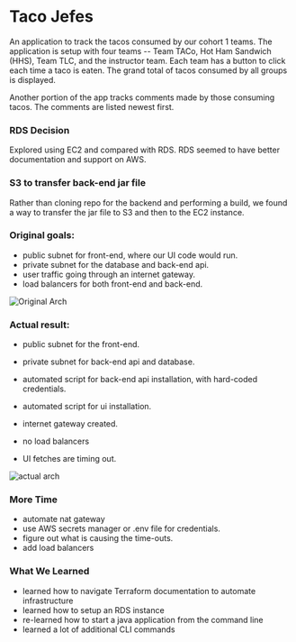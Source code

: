 # Taco Jefes

An application to track the tacos consumed by our cohort 1 teams.  The application is setup with four teams -- Team TACo, 
Hot Ham Sandwich (HHS), Team TLC, and the instructor team.  Each team has a button to click each time a taco is eaten. 
The grand total of tacos consumed by all groups is displayed. 

Another portion of the app tracks comments made by those consuming tacos.  The comments are listed newest first.


### RDS Decision

Explored using EC2 and compared with RDS.  RDS seemed to have better documentation and support on AWS.

### S3 to transfer back-end jar file  

Rather than cloning repo for the backend and performing a build, we found a way to transfer the jar file to S3 and then
to the EC2 instance.  


### Original goals:

- public subnet for front-end, where our UI code would run.
- private subnet for the database and back-end api.
- user traffic going through an internet gateway.
- load balancers for both front-end and back-end.


![Original Arch](https://user-images.githubusercontent.com/82593277/142494108-cda7695c-e9b8-465c-aff2-67ccb92704de.jpg)

### Actual result:

- public subnet for the front-end.  
- private subnet for back-end api and database.
- automated script for back-end api installation, with hard-coded credentials.
- automated script for ui installation.
- internet gateway created.  

- no load balancers
- UI fetches are timing out. 

![actual arch](https://user-images.githubusercontent.com/82593277/142500994-0e92e4c2-b24d-434a-bf22-9ec1dd4e5eea.jpg)
### More Time

- automate nat gateway
- use AWS secrets manager or .env file for credentials.
- figure out what is causing the time-outs.
- add load balancers

### What We Learned

- learned how to navigate Terraform documentation to automate infrastructure
- learned how to setup an RDS instance
- re-learned how to start a java application from the command line
- learned a lot of additional CLI commands
